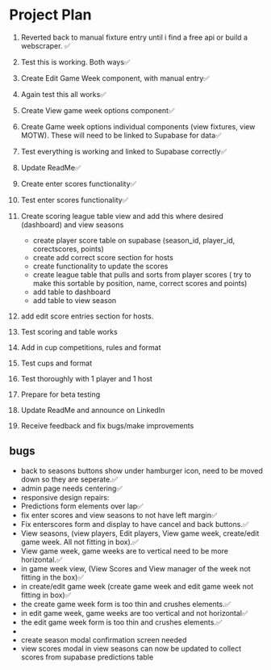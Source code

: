 # Project Plan

1. Reverted back to manual fixture entry until i find a free api or build a webscraper. ✅

2. Test this is working. Both ways✅

3. Create Edit Game Week component, with manual entry✅

4. Again test this all works✅

5. Create View game week options component✅

6. Create Game week options individual components (view fixtures, view MOTW). These will need to be linked to Supabase for data✅

7. Test everything is working and linked to Supabase correctly✅

8. Update ReadMe✅

9. Create enter scores functionality✅

10. Test enter scores functionality✅

11. Create scoring league table view and add this where desired (dashboard) and view seasons
    - create player score table on supabase (season_id, player_id, corectscores, points)
    - create add correct score section for hosts
    - create functionality to update the scores
    - create league table that pulls and sorts from player scores ( try to make this sortable by position, name, correct scores and points)
    - add table to dashboard
    - add table to view season
12. add edit score entries section for hosts.

13. Test scoring and table works

14. Add in cup competitions, rules and format

15. Test cups and format

16. Test thoroughly with 1 player and 1 host

17. Prepare for beta testing

18. Update ReadMe and announce on LinkedIn

19. Receive feedback and fix bugs/make improvements

## bugs

- back to seasons buttons show under hamburger icon, need to be moved down so they are seperate.✅
- admin page needs centering✅
- responsive design repairs:
- Predictions form elements over lap✅
- fix enter scores and view seasons to not have left margin✅
- Fix enterscores form and display to have cancel and back buttons.✅
- View seasons, (view players, Edit players, View game week, create/edit game week. All not fitting in box).✅
- View game week, game weeks are to vertical need to be more horizontal.✅
- in game week view, (View Scores and View manager of the week not fitting in the box)✅
- in create/edit game week (create game week and edit game week not fitting in box)✅
- the create game week form is too thin and crushes elements.✅
- in edit game week, game weeks are too vertical and not horizontal✅
- the edit game week form is too thin and crushes elements.✅
-
- create season modal confirmation screen needed
- view scores modal in view seasons can now be updated to collect scores from supabase predictions table
